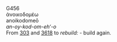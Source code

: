 <body>
  <p>G456<br>  ἀνοικοδομέω  <br> anoikodomeō  <br><i>an-oy-kod-om-eh‘-o </i><br>From <a href="g0303.htm">303</a> and <a href="g3618.htm">3618</a>  to <i>rebuild:</i> - build again.<br></p>
 </body>